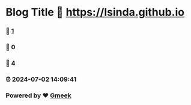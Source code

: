 # Blog Title :link: https://lsinda.github.io 
### :page_facing_up: [1](https://lsinda.github.io/tag.html) 
### :speech_balloon: 0 
### :hibiscus: 4 
### :alarm_clock: 2024-07-02 14:09:41 
### Powered by :heart: [Gmeek](https://github.com/Meekdai/Gmeek)
